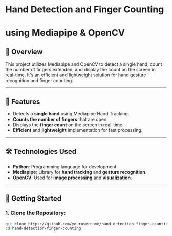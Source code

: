 #           Hand Detection and Finger Counting               #
#             using Mediapipe & OpenCV                        #

📌 **Overview**
---------------
This project utilizes Mediapipe and OpenCV to detect a single hand, count the number of fingers extended, and display the count on the screen in real-time. It's an efficient and lightweight solution for hand gesture recognition and finger counting.

--------------------------------------------------------------
🚀 **Features**
----------------
- Detects a **single hand** using Mediapipe Hand Tracking.
- **Counts the number of fingers** that are open.
- Displays the **finger count** on the screen in real-time.
- **Efficient** and **lightweight** implementation for fast processing.

--------------------------------------------------------------
🛠️ **Technologies Used**
-------------------------
- **Python**: Programming language for development.
- **Mediapipe**: Library for **hand tracking** and **gesture recognition**.
- **OpenCV**: Used for **image processing** and **visualization**.

--------------------------------------------------------------
📁 **Getting Started**
-----------------------
### 1. Clone the Repository:
   ```bash
   git clone https://github.com/yourusername/hand-detection-finger-counting.git
   cd hand-detection-finger-counting
